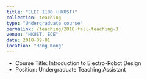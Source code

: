 ```yaml
---
title: "ELEC 1100 (HKUST)"
collection: teaching
type: "Undergraduate course"
permalink: /teaching/2018-fall-teaching-3
venue: "HKUST, ECE"
date: 2018-09-01
location: "Hong Kong"
---
```


* Course Title: Introduction to Electro-Robot Design
* Position: Undergraduate Teaching Assistant